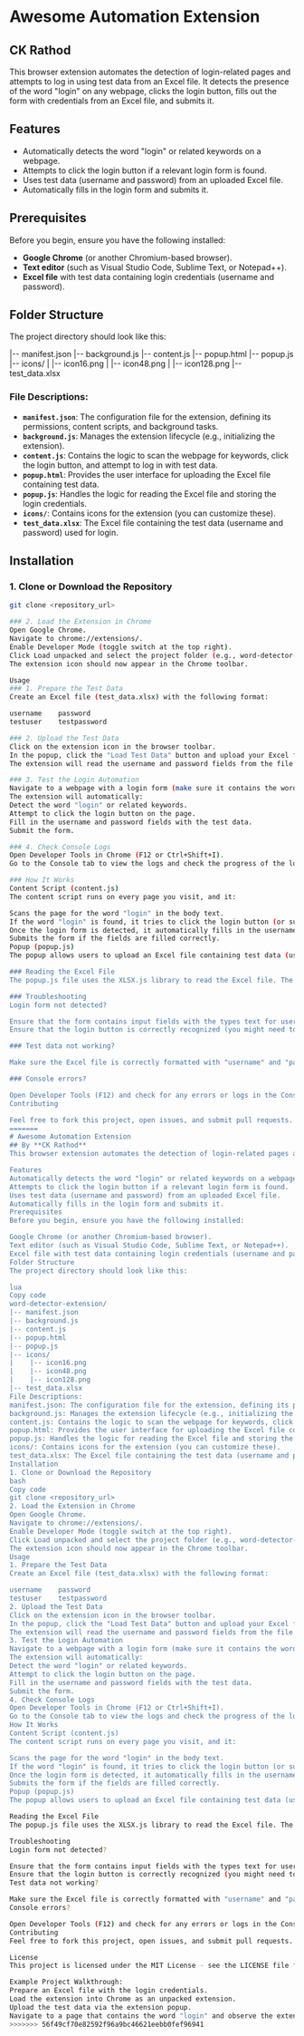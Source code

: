 # Awesome Automation Extension
## CK Rathod
This browser extension automates the detection of login-related pages and attempts to log in using test data from an Excel file. It detects the presence of the word "login" on any webpage, clicks the login button, fills out the form with credentials from an Excel file, and submits it.

## Features

- Automatically detects the word "login" or related keywords on a webpage.
- Attempts to click the login button if a relevant login form is found.
- Uses test data (username and password) from an uploaded Excel file.
- Automatically fills in the login form and submits it.

## Prerequisites

Before you begin, ensure you have the following installed:

- **Google Chrome** (or another Chromium-based browser).
- **Text editor** (such as Visual Studio Code, Sublime Text, or Notepad++).
- **Excel file** with test data containing login credentials (username and password).

## Folder Structure

The project directory should look like this:

|-- manifest.json 
|-- background.js 
|-- content.js 
|-- popup.html 
|-- popup.js 
|-- icons/ 
| |-- icon16.png 
| |-- icon48.png 
| |-- icon128.png 
|-- test_data.xlsx

### File Descriptions:

- **`manifest.json`**: The configuration file for the extension, defining its permissions, content scripts, and background tasks.
- **`background.js`**: Manages the extension lifecycle (e.g., initializing the extension).
- **`content.js`**: Contains the logic to scan the webpage for keywords, click the login button, and attempt to log in with test data.
- **`popup.html`**: Provides the user interface for uploading the Excel file containing test data.
- **`popup.js`**: Handles the logic for reading the Excel file and storing the login credentials.
- **`icons/`**: Contains icons for the extension (you can customize these).
- **`test_data.xlsx`**: The Excel file containing the test data (username and password) used for login.

## Installation

### 1. Clone or Download the Repository

```bash
git clone <repository_url>

### 2. Load the Extension in Chrome
Open Google Chrome.
Navigate to chrome://extensions/.
Enable Developer Mode (toggle switch at the top right).
Click Load unpacked and select the project folder (e.g., word-detector-extension).
The extension icon should now appear in the Chrome toolbar.

Usage
### 1. Prepare the Test Data
Create an Excel file (test_data.xlsx) with the following format:

username	password
testuser	testpassword

### 2. Upload the Test Data
Click on the extension icon in the browser toolbar.
In the popup, click the "Load Test Data" button and upload your Excel file with test data.
The extension will read the username and password fields from the file and store them in local storage.

### 3. Test the Login Automation
Navigate to a webpage with a login form (make sure it contains the word "login" or a relevant button).
The extension will automatically:
Detect the word "login" or related keywords.
Attempt to click the login button on the page.
Fill in the username and password fields with the test data.
Submit the form.

### 4. Check Console Logs
Open Developer Tools in Chrome (F12 or Ctrl+Shift+I).
Go to the Console tab to view the logs and check the progress of the login automation process.

### How It Works
Content Script (content.js)
The content script runs on every page you visit, and it:

Scans the page for the word "login" in the body text.
If the word "login" is found, it tries to click the login button (or submit button).
Once the login form is detected, it automatically fills in the username and password fields using the data stored in localStorage.
Submits the form if the fields are filled correctly.
Popup (popup.js)
The popup allows users to upload an Excel file containing test data (username and password). The data is then stored in Chrome's local storage, where it can be accessed by the content script.

### Reading the Excel File
The popup.js file uses the XLSX.js library to read the Excel file. The library converts the file into JSON format, from which the first row is extracted (which should contain the username and password).

### Troubleshooting
Login form not detected?

Ensure that the form contains input fields with the types text for username and password for the password.
Ensure that the login button is correctly recognized (you might need to modify the selectors in the content.js file).

### Test data not working?

Make sure the Excel file is correctly formatted with "username" and "password" columns, and that they are in the first row.

### Console errors?

Open Developer Tools (F12) and check for any errors or logs in the Console tab to debug the issue.
Contributing

Feel free to fork this project, open issues, and submit pull requests. Contributions are welcome!
=======
# Awesome Automation Extension
## By **CK Rathod**
This browser extension automates the detection of login-related pages and attempts to log in using test data from an Excel file. It detects the presence of the word "login" on any webpage, clicks the login button, fills out the form with credentials from an Excel file, and submits it.

Features
Automatically detects the word "login" or related keywords on a webpage.
Attempts to click the login button if a relevant login form is found.
Uses test data (username and password) from an uploaded Excel file.
Automatically fills in the login form and submits it.
Prerequisites
Before you begin, ensure you have the following installed:

Google Chrome (or another Chromium-based browser).
Text editor (such as Visual Studio Code, Sublime Text, or Notepad++).
Excel file with test data containing login credentials (username and password).
Folder Structure
The project directory should look like this:

lua
Copy code
word-detector-extension/
|-- manifest.json
|-- background.js
|-- content.js
|-- popup.html
|-- popup.js
|-- icons/
|    |-- icon16.png
|    |-- icon48.png
|    |-- icon128.png
|-- test_data.xlsx
File Descriptions:
manifest.json: The configuration file for the extension, defining its permissions, content scripts, and background tasks.
background.js: Manages the extension lifecycle (e.g., initializing the extension).
content.js: Contains the logic to scan the webpage for keywords, click the login button, and attempt to log in with test data.
popup.html: Provides the user interface for uploading the Excel file containing test data.
popup.js: Handles the logic for reading the Excel file and storing the login credentials.
icons/: Contains icons for the extension (you can customize these).
test_data.xlsx: The Excel file containing the test data (username and password) used for login.
Installation
1. Clone or Download the Repository
bash
Copy code
git clone <repository_url>
2. Load the Extension in Chrome
Open Google Chrome.
Navigate to chrome://extensions/.
Enable Developer Mode (toggle switch at the top right).
Click Load unpacked and select the project folder (e.g., word-detector-extension).
The extension icon should now appear in the Chrome toolbar.
Usage
1. Prepare the Test Data
Create an Excel file (test_data.xlsx) with the following format:

username	password
testuser	testpassword
2. Upload the Test Data
Click on the extension icon in the browser toolbar.
In the popup, click the "Load Test Data" button and upload your Excel file with test data.
The extension will read the username and password fields from the file and store them in local storage.
3. Test the Login Automation
Navigate to a webpage with a login form (make sure it contains the word "login" or a relevant button).
The extension will automatically:
Detect the word "login" or related keywords.
Attempt to click the login button on the page.
Fill in the username and password fields with the test data.
Submit the form.
4. Check Console Logs
Open Developer Tools in Chrome (F12 or Ctrl+Shift+I).
Go to the Console tab to view the logs and check the progress of the login automation process.
How It Works
Content Script (content.js)
The content script runs on every page you visit, and it:

Scans the page for the word "login" in the body text.
If the word "login" is found, it tries to click the login button (or submit button).
Once the login form is detected, it automatically fills in the username and password fields using the data stored in localStorage.
Submits the form if the fields are filled correctly.
Popup (popup.js)
The popup allows users to upload an Excel file containing test data (username and password). The data is then stored in Chrome's local storage, where it can be accessed by the content script.

Reading the Excel File
The popup.js file uses the XLSX.js library to read the Excel file. The library converts the file into JSON format, from which the first row is extracted (which should contain the username and password).

Troubleshooting
Login form not detected?

Ensure that the form contains input fields with the types text for username and password for the password.
Ensure that the login button is correctly recognized (you might need to modify the selectors in the content.js file).
Test data not working?

Make sure the Excel file is correctly formatted with "username" and "password" columns, and that they are in the first row.
Console errors?

Open Developer Tools (F12) and check for any errors or logs in the Console tab to debug the issue.
Contributing
Feel free to fork this project, open issues, and submit pull requests. Contributions are welcome!

License
This project is licensed under the MIT License - see the LICENSE file for details.

Example Project Walkthrough:
Prepare an Excel file with the login credentials.
Load the extension into Chrome as an unpacked extension.
Upload the test data via the extension popup.
Navigate to a page that contains the word "login" and observe the extension filling out the form automatically.
>>>>>>> 56f49cf70e82592f96a9bc46621eebb0fef96941

